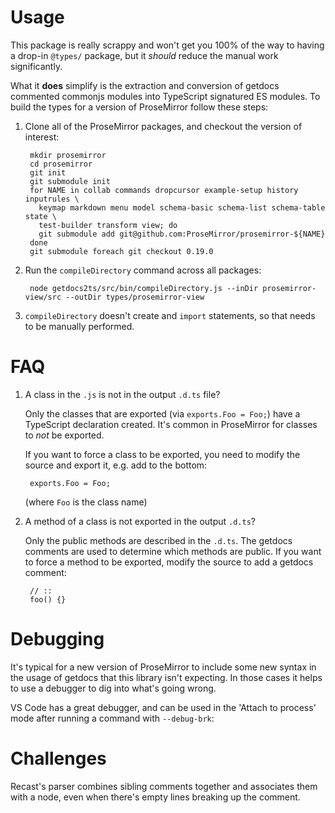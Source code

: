 # Usage

This package is really scrappy and won't get you 100% of the way to having a
drop-in `@types/` package, but it *should* reduce the manual work significantly.

What it **does** simplify is the extraction and conversion of getdocs commented
commonjs modules into TypeScript signatured ES modules. To build the types for a
version of ProseMirror follow these steps:

1. Clone all of the ProseMirror packages, and checkout the version of interest:

        mkdir prosemirror
        cd prosemirror
        git init
        git submodule init
        for NAME in collab commands dropcursor example-setup history inputrules \
          keymap markdown menu model schema-basic schema-list schema-table state \
          test-builder transform view; do
          git submodule add git@github.com:ProseMirror/prosemirror-${NAME}
        done
        git submodule foreach git checkout 0.19.0

2. Run the `compileDirectory` command across all packages:

        node getdocs2ts/src/bin/compileDirectory.js --inDir prosemirror-view/src --outDir types/prosemirror-view

3. `compileDirectory` doesn't create and `import` statements, so that needs to be
   manually performed.

# FAQ

1. A class in the `.js` is not in the output `.d.ts` file?

    Only the classes that are exported (via `exports.Foo = Foo;`) have a
    TypeScript declaration created. It's common in ProseMirror for classes to
    *not* be exported.

    If you want to force a class to be exported, you need to modify the source
    and export it, e.g. add to the bottom:

        exports.Foo = Foo;

    (where `Foo` is the class name)

2. A method of a class is not exported in the output `.d.ts`?

    Only the public methods are described in the `.d.ts`. The getdocs comments
    are used to determine which methods are public. If you want to force a
    method to be exported, modify the source to add a getdocs comment:

        // ::
        foo() {}

# Debugging

It's typical for a new version of ProseMirror to include some new syntax in the
usage of getdocs that this library isn't expecting. In those cases it helps to
use a debugger to dig into what's going wrong.

VS Code has a great debugger, and can be used in the 'Attach to process' mode
after running a command with `--debug-brk`:

# Challenges

Recast's parser combines sibling comments together and associates them with a
node, even when there's empty lines breaking up the comment.
